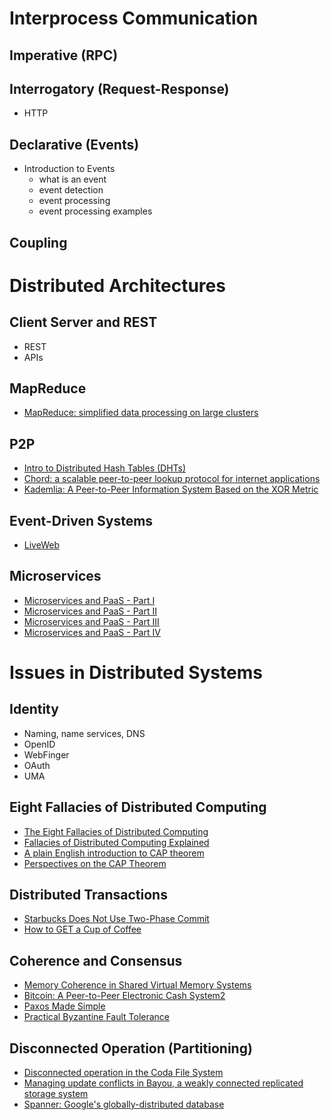 

# Interprocess Communication

## Imperative (RPC)
## Interrogatory (Request-Response)
- HTTP

## Declarative (Events)
- Introduction to Events
	- what is an event
	- event detection
	- event processing
    - event processing examples

## Coupling


# Distributed Architectures

## Client Server and REST

- REST
- APIs


## MapReduce
- [MapReduce: simplified data processing on large clusters](https://dl.acm.org/citation.cfm?id=1327452.1327492&coll=DL&dl=GUIDE&CFID=460487247&CFTOKEN=69147765)

## P2P

- [Intro to Distributed Hash Tables (DHTs)](http://www.freedomlayer.org/articles/dht_intro.html)
- [Chord: a scalable peer-to-peer lookup protocol for internet applications](http://dl.acm.org/citation.cfm?id=638336)
- [Kademlia: A Peer-to-Peer Information System Based on the XOR Metric](http://dl.acm.org/citation.cfm?id=646334.687801)

## Event-Driven Systems

- [LiveWeb]()

## Microservices

- [Microservices and PaaS - Part I](http://www.activestate.com/blog/2014/08/microservices-and-paas-part-i)
- [Microservices and PaaS - Part II](http://www.activestate.com/blog/2014/08/microservices-and-paas-part-ii)
- [Microservices and PaaS - Part III](http://www.activestate.com/blog/2014/09/microservices-and-paas-part-iii)
- [Microservices and PaaS - Part IV](http://www.activestate.com/blog/2014/10/microservices-and-paas-part-iv)


# Issues in Distributed Systems

## Identity

- Naming, name services, DNS
- OpenID
- WebFinger
- OAuth
- UMA


## Eight Fallacies of Distributed Computing
- [The Eight Fallacies of Distributed Computing](https://blogs.oracle.com/jag/resource/Fallacies.html)
- [Fallacies of Distributed Computing Explained](http://www.rgoarchitects.com/Files/fallacies.pdf)
- [A plain English introduction to CAP theorem](http://ksat.me/a-plain-english-introduction-to-cap-theorem/)
- [Perspectives on the CAP Theorem](http://www.computer.org/csdl/mags/co/2012/02/mco2012020030-abs.html)

## Distributed Transactions

- [Starbucks Does Not Use Two-Phase Commit](http://www.eaipatterns.com/ramblings/18_starbucks.html)
- [How to GET a Cup of Coffee](http://www.infoq.com/articles/webber-rest-workflow)

## Coherence and Consensus

- [Memory Coherence in Shared Virtual Memory Systems ](http://dl.acm.org/citation.cfm?doid=75104.75105)
- [Bitcoin: A Peer-to-Peer Electronic Cash System2](http://bitcoin.org/bitcoin.pdf)
- [Paxos Made Simple](http://cseweb.ucsd.edu/classes/sp11/cse223b/papers/paxos-simple.pdf)
- [Practical Byzantine Fault Tolerance](http://cseweb.ucsd.edu/classes/sp11/cse223b/papers/bft.pdf)

## Disconnected Operation (Partitioning)
- [Disconnected operation in the Coda File System](http://dl.acm.org/citation.cfm?doid=146941.146942)
- [Managing update conflicts in Bayou, a weakly connected replicated storage system](http://dl.acm.org/citation.cfm?doid=224056.224070)
- [Spanner: Google's globally-distributed database](https://www.usenix.org/system/files/conference/osdi12/osdi12-final-16.pdf)

